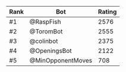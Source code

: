 Rank|Bot|Rating
---|---|---
#1|@RaspFish|2576
#2|@ToromBot|2555
#3|@colinbot|2375
#4|@OpeningsBot|2122
#5|@MinOpponentMoves|708
